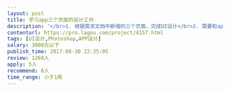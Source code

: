 ```yaml
---                
layout: post       
title: 学习app三个页面的设计工作           
description: '</br>1. 根据需求文档中新增的三个页面，完成UI设计</br>2. 需要和app原有界面视觉设计风格统一</br>3. 支持安卓六种屏幕尺寸，iOS两种屏幕的标注和切图</br>4. 初稿完成后，根据甲方需求进行设计上的调整和完善</br>'     
contenturl: https://pro.lagou.com/project/4157.html      
tags: [UI设计,Photoshop,APP设计]            
salary: 3000元以下          
publish_time: 2017-08-30 22:35:05         
review: 1268人                   
apply: 5人                   
recommend: 0人                   
time_range: 小于1周              
---                 
```

